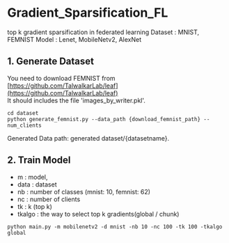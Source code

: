 # Gradient_Sparsification_FL
top k gradient sparsification in federated learning
Dataset : MNIST, FEMNIST
Model : Lenet, MobileNetv2, AlexNet


## 1. Generate Dataset
You need to download FEMNIST from [https://github.com/TalwalkarLab/leaf](https://github.com/TalwalkarLab/leaf) </br>
It should includes the file 'images_by_writer.pkl'.

```
cd dataset
python generate_femnist.py --data_path {download_femnist_path} --num_clients
```
Generated Data path:  generated dataset/{datasetname}.

## 2. Train Model
- m : model,
- data : dataset
- nb : number of classes (mnist: 10, femnist: 62)
- nc : number of clients 
- tk : k (top k)
- tkalgo : the way to select top k gradients(global / chunk)

```
python main.py -m mobilenetv2 -d mnist -nb 10 -nc 100 -tk 100 -tkalgo global
```
